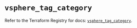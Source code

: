 # `vsphere_tag_category`

Refer to the Terraform Registry for docs: [`vsphere_tag_category`](https://registry.terraform.io/providers/vmware/vsphere/2.14.0/docs/resources/tag_category).
